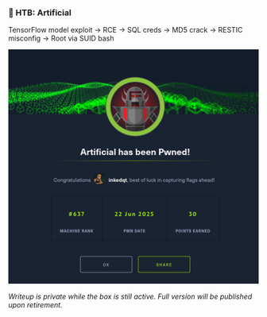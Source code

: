 ### 🧠 HTB: Artificial

TensorFlow model exploit → RCE → SQL creds → MD5 crack → RESTIC misconfig → Root via SUID bash

![Artificial Proof](https://raw.githubusercontent.com/inkedqt/ctf-writeups/main/HTB/proofs/artificial.png)

_Writeup is private while the box is still active. Full version will be published upon retirement._
